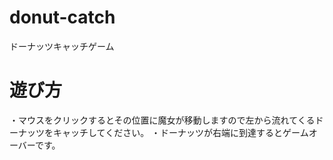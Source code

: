 # donut-catch

ドーナッツキャッチゲーム

# 遊び方

・マウスをクリックするとその位置に魔女が移動しますので左から流れてくるドーナッツをキャッチしてください。
・ドーナッツが右端に到達するとゲームオーバーです。
